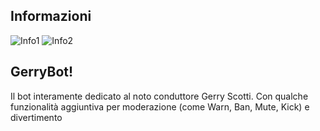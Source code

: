 ## Informazioni
![Info1](https://img.shields.io/badge/GerryBot-v1.7.2-blue) ![Info2](https://img.shields.io/github/forks/Gerry-Bot/GerryBotDiscord?color=informational&label=Fork%20Repo%20GerryBot&logo=github)
  
## GerryBot!
Il bot interamente dedicato al noto conduttore Gerry Scotti. Con qualche funzionalità aggiuntiva per moderazione (come Warn, Ban, Mute, Kick) e divertimento
